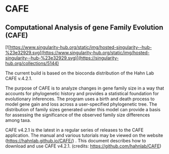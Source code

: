 # CAFE
## Computational Analysis of gene Family Evolution (CAFE)
[![https://www.singularity-hub.org/static/img/hosted-singularity--hub-%23e32929.svg](https://www.singularity-hub.org/static/img/hosted-singularity--hub-%23e32929.svg)](https://singularity-hub.org/collections/5144)

The current build is based on the bioconda distribution of the Hahn Lab CAFE v.4.2.1.

The purpose of CAFE is to analyze changes in gene family size in a way that accounts for phylogenetic history and provides a statistical foundation for evolutionary inferences. The program uses a birth and death process to model gene gain and loss across a user-specified phylogenetic tree. The distribution of family sizes generated under this model can provide a basis for assessing the significance of the observed family size differences among taxa.

CAFE v4.2.1 is the latest in a regular series of releases to the CAFE application. The manual and various tutorials may be viewed on the website (https://hahnlab.github.io/CAFE/) . This document describes how to download and use CAFE v4.2.1. (credits: https://github.com/hahnlab/CAFE)
